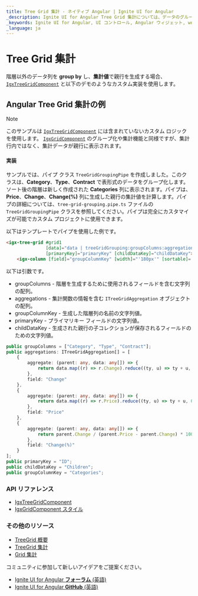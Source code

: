 ```yaml
---
title: Tree Grid 集計 - ネイティブ Angular | Ignite UI for Angular
_description: Ignite UI for Angular Tree Grid 集計については、データのグループ化と集計をご覧ください。
_keywords: Ignite UI for Angular, UI コントロール, Angular ウィジェット, web ウィジェット, UI ウィジェット, Angular, ネイティブ Angular コンポーネント スイート, ネイティブ Angular Controls, ネイティブ Angular コンポーネント ライブラリ, ネイティブ Angular コンポーネント, Angular Tree Grid, Angular Tree Grid コンポーネント, Angular Tree Grid コントロール, Angular 高パフォーマンス Tree Grid, Summaries, Summary, Aggregate, Aggregations
_language: ja
---
```


# Tree Grid 集計
階層以外のデータ列を **group by** し、**集計値**で親行を生成する場合、[`IgxTreeGridComponent`]({environment:angularApiUrl}/classes/igxtreegridcomponent.html) と以下のデモのようなカスタム実装を使用します。

## Angular Tree Grid 集計の例


<code-view style="height:850px" 
           data-demos-base-url="{environment:lobDemosBaseUrl}" 
           iframe-src="{environment:lobDemosBaseUrl}/treegrid-finjs" alt="Angular Tree Grid 集計の例">
</code-view>

<div class="divider--half"></div>

> [!NOTE]
> このサンプルは [`IgxTreeGridComponent`]({environment:angularApiUrl}/classes/igxtreegridcomponent.html) には含まれていないカスタム ロジックを使用します。  [`IgxGridComponent`]({environment:angularApiUrl}/classes/igxgridcomponent.html) のグループ化や集計機能と同様ですが、集計行内ではなく、集計データが親行に表示されます。

#### 実装

サンプルでは、パイプ クラス `TreeGridGroupingPipe` を作成しました。このクラスは、**Category**、**Type**、**Contract** で表形式のデータをグループ化します。ソート後の階層は新しく作成された **Categories** 列に表示されます。パイプは、**Price**、**Change**、**Change(%)** 列に生成した親行の集計値を計算します。パイプの詳細については、`tree-grid-grouping.pipe.ts` ファイルの `TreeGridGroupingPipe` クラスを参照してください。パイプは完全にカスタマイズが可能でカスタム プロジェクトに使用できます。

以下はテンプレートでパイプを使用した例です。

```html
<igx-tree-grid #grid1 
               [data]="data | treeGridGrouping:groupColumns:aggregations:groupColumnKey:primaryKey:childDataKey"
               [primaryKey]="primaryKey" [childDataKey]="childDataKey">
    <igx-column [field]="groupColumnKey" [width]="'180px'" [sortable]='true' [resizable]='true' [disableHiding]="true"></igx-column>
```

以下は引数です。
- groupColumns - 階層を生成するために使用されるフィールドを含む文字列の配列。
- aggregations - 集計関数の情報を含む `ITreeGridAggregation` オブジェクトの配列。
- groupColumnKey - 生成した階層列の名前の文字列値。
- primaryKey - プライマリキー フィールドの文字列値。
- childDataKey - 生成された親行の子コレクションが保存されるフィールドのための文字列値。

```typescript
public groupColumns = ["Category", "Type", "Contract"];
public aggregations: ITreeGridAggregation[] = [
    {
        aggregate: (parent: any, data: any[]) => {
            return data.map((r) => r.Change).reduce((ty, u) => ty + u, 0);
        },
        field: "Change"
    },
    {
        aggregate: (parent: any, data: any[]) => {
            return data.map((r) => r.Price).reduce((ty, u) => ty + u, 0);
        },
        field: "Price"
    },
    {
        aggregate: (parent: any, data: any[]) => {
            return parent.Change / (parent.Price - parent.Change) * 100;
        },
        field: "Change(%)"
    }
];
public primaryKey = "ID";
public childDataKey = "Children";
public groupColumnKey = "Categories";
```

### API リファレンス

<div class="divider--half"></div>

* [IgxTreeGridComponent]({environment:angularApiUrl}/classes/igxtreegridcomponent.html)
* [IgxGridComponent スタイル]({environment:sassApiUrl}/#function-igx-grid-theme)

### その他のリソース

<div class="divider--half"></div>

* [TreeGrid 概要](tree-grid.md)
* [TreeGrid 集計](summaries.md)
* [Grid 集計](../grid/summaries.md)

<div class="divider--half"></div>
コミュニティに参加して新しいアイデアをご提案ください。

* [Ignite UI for Angular **フォーラム** (英語) ](https://www.infragistics.com/community/forums/f/ignite-ui-for-angular)
* [Ignite UI for Angular **GitHub** (英語) ](https://github.com/IgniteUI/igniteui-angular)



